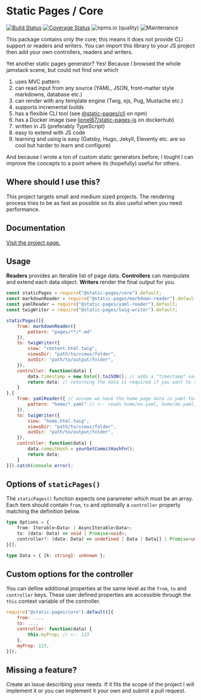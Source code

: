 # Static Pages / Core

[![Build Status](https://app.travis-ci.com/staticpagesjs/core.svg?branch=master)](https://app.travis-ci.com/staticpagesjs/core)
[![Coverage Status](https://coveralls.io/repos/github/staticpagesjs/core/badge.svg?branch=master)](https://coveralls.io/github/staticpagesjs/core?branch=master)
![npms.io (quality)](https://img.shields.io/npms-io/quality-score/@static-pages/core?label=quality)
![Maintenance](https://img.shields.io/maintenance/yes/2021)

This package contains only the core; this means it does not provide CLI support or readers and writers.
You can import this library to your JS project then add your own controllers, readers and writers.

Yet another static pages generator?
Yes! Because I browsed the whole jamstack scene, but could not find one which
1. uses MVC pattern
2. can read input from any source (YAML, JSON, front-matter style markdowns, database etc.)
3. can render with any template engine (Twig, ejs, Pug, Mustache etc.)
4. supports incremental builds
5. has a flexible CLI tool (see [@static-pages/cli](https://www.npmjs.com/package/@static-pages/cli) on npm)
6. has a Docker image (see [lionel87/static-pages-js](https://hub.docker.com/repository/docker/lionel87/static-pages-js) on dockerhub)
7. written in JS (preferably TypeScript)
8. easy to extend with JS code
9. learning and using is easy (Gatsby, Hugo, Jekyll, Eleventy etc. are so cool but harder to learn and configure)

And because I wrote a ton of custom static generators before; I tought I can improve the concepts to a point where its (hopefully) useful for others.

## Where should I use this?
This project targets small and medium sized projects. The rendering process tries to be as fast as possible so its also useful when you need performance.

## Documentation
[Visit the project page.](https://staticpagesjs.github.io/)

## Usage
__Readers__ provides an iterable list of page data. __Controllers__ can manipulate and extend each data object. __Writers__ render the final output for you.

```js
const staticPages = require("@static-pages/core").default;
const markdownReader = require("@static-pages/markdown-reader").default;
const yamlReader = require("@static-pages/yaml-reader").default;
const twigWriter = require("@static-pages/twig-writer").default;

staticPages([{
    from: markdownReader({
        pattern: "pages/**/*.md"
    }),
    to: twigWriter({
        view: "content.html.twig",
        viewsDir: "path/to/views/folder",
        outDir: "path/to/output/folder",
    }),
    controller: function(data) {
        data.timestamp = new Date().toJSON(); // adds a "timestamp" variable
        return data; // returning the data is required if you want to send it to the renderer
    }
},{
    from: yamlReader({ // assume we have the home page data in yaml format.
        pattern: "home/*.yaml" // <-- reads home/en.yaml, home/de.yaml, home/fr.yaml etc.
    }),
    to: twigWriter({
        view: "home.html.twig",
        viewsDir: "path/to/views/folder",
        outDir: "path/to/output/folder",
    }),
    controller: function(data) {
        data.commitHash = yourGetCommitHashFn();
        return data;
    }
}]).catch(console.error);
```

## Options of `staticPages()`
The `staticPages()` function expects one parameter which must be an array.
Each item should contain `from`, `to` and optionally a `controller` property matching the definition below.

```ts
type Options = {
    from: Iterable<Data> | AsyncIterable<Data>;
    to: (data: Data) => void | Promise<void>;
    controller?: (data: Data) => undefined | Data | Data[] | Promise<undefined | Data | Data[]>;
}[];

type Data = { [k: string]: unknown };
```

## Custom options for the controller
You can define additional properties at the same level as the `from`, `to` and `controller` keys.
These user defined properties are accessible through the `this` context variable of the controller.

```js
require("@static-pages/core").default([{
    from: ...,
    to: ...,
    controller: function(data) {
        this.myProp; // <-- 123
    },
    myProp: 123,
}]);
```

## Missing a feature?
Create an issue describing your needs. If it fits the scope of the project I will implement it or you can implement it your own and submit a pull request.
